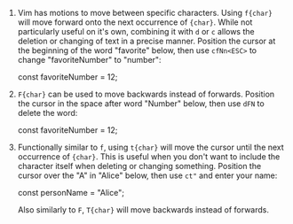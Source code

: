 1. Vim has motions to move between specific characters. Using `f{char}` will
   move forward onto the next occurrence of `{char}`. While not particularly
   useful on it's own, combining it with `d` or `c` allows the deletion or
   changing of text in a precise manner. Position the cursor at the beginning of
   the word "favorite" below, then use `cfNn<ESC>` to change "favoriteNumber"
   to "number":

     const favoriteNumber = 12;

2. `F{char}` can be used to move backwards instead of forwards. Position the
   cursor in the space after word "Number" below, then use `dFN` to delete the
   word:
     
     const favoriteNumber = 12;

3. Functionally similar to `f`, using `t{char}` will move the cursor until the
   next occurrence of `{char}`. This is useful when you don't want to include
   the character itself when deleting or changing something. Position the cursor
   over the "A" in "Alice" below, then use `ct"` and enter your name:

     const personName = "Alice";

   Also similarly to `F`, `T{char}` will move backwards instead of forwards.
